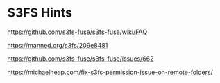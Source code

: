 # S3FS Hints

https://github.com/s3fs-fuse/s3fs-fuse/wiki/FAQ

https://manned.org/s3fs/209e8481

https://github.com/s3fs-fuse/s3fs-fuse/issues/662

https://michaelheap.com/fix-s3fs-permission-issue-on-remote-folders/
